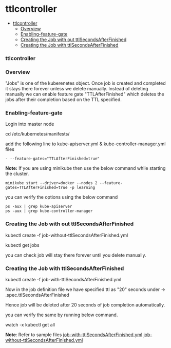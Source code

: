# ttlcontroller

- [ttlcontroller](#ttlcontroller)
   - [Overview](#overview)
   - [Enabling-feature-gate](#enabling-feature-gate)
   - [Creating the Job with out ttlSecondsAfterFinished](#creating-the-Job-with-out-ttlSecondsAfterFinished)
   - [Creating the Job with ttlSecondsAfterFinished](#creating-the-Job-with-ttlSecondsAfterFinished)
   

### ttlcontroller

### Overview

"Jobs" is one of the kuberenetes object. Once job is created and completed it stays there forever unless we delete manually.
Instead of deleting manually we can enable feature gate "TTLAfterFinished" which deletes the jobs after their completion based on the TTL specified.

### Enabling-feature-gate

Login into master node

cd /etc/kubernetes/manifests/


add the following line to kube-apiserver.yml & kube-controller-manager.yml files

```
- --feature-gates="TTLAfterFinished=true"
```
**Note:** If you are using minikube then use the below command while starting the cluster.

```
minikube start --driver=docker --nodes 2 --feature-gates=TTLAfterFinished=true -p learning
```
you can verify the options using the below command

```
ps -aux | grep kube-apiserver
ps -aux | grep kube-controller-manager
```

### Creating the Job with out ttlSecondsAfterFinished

kubectl create -f job-without-ttlSecondsAfterFinished.yml

kubectl get jobs

you can check job will stay there forever until you delete manually.

### Creating the Job with ttlSecondsAfterFinished

kubectl create -f job-with-ttlSecondsAfterFinished.yml

Now in the job definition file we have specified ttl as "20" seconds under -> .spec.ttlSecondsAfterFinished

Hence job will be deleted after 20 seconds of job completion automatically.

you can verify the same by running below command.

watch -x kubectl get all

**Note**: Refer to sample files [job-with-ttlSecondsAfterFinished.yml](job-with-ttlSecondsAfterFinished.yml) [job-without-ttlSecondsAfterFinished.yml](job-with-ttlSecondsAfterFinished.yml)
